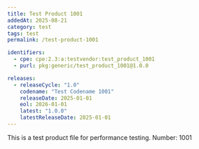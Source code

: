 ```yaml
---
title: Test Product 1001
addedAt: 2025-08-21
category: test
tags: test
permalink: /test-product-1001

identifiers:
  - cpe: cpe:2.3:a:testvendor:test_product_1001
  - purl: pkg:generic/test_product_1001@1.0.0

releases:
  - releaseCycle: "1.0"
    codename: "Test Codename 1001"
    releaseDate: 2025-01-01
    eol: 2026-01-01
    latest: "1.0.0"
    latestReleaseDate: 2025-01-01
---
```


This is a test product file for performance testing. Number: 1001
